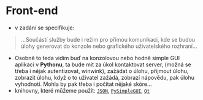 # Front-end

- v zadání se specifikuje:
> ...Součástí služby bude i režim pro přímou komunikaci, kde se budou úlohy generovat do konzole nebo grafického uživatelského rozhraní...
- Osobně to teda vidím  buď na konzolovou nebo hodně simple GUI aplikaci v **Pythonu**, ta bude mít za úkol kontaktovat server, (možná se třeba i nějak autentizovat, winwink), zažádat o úlohu, přijmout úlohu, zobrazit úlohu, když o to uživatel zažádá, zobrazí nápovědu, pak úlohu vyhodnotí. Mohla by pak třeba i počítat nějaké skóre...
- knihovny, které můžeme použít: [`JSON`](https://www.w3schools.com/python/python_json.asp), [`PySimpleGUI`](https://www.pysimplegui.org/en/latest/), [`Qt`](https://www.qt.io/qt-for-python)

